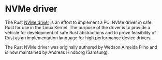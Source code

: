 # NVMe driver

The Rust [NVMe driver](https://github.com/metaspace/linux/tree/nvme) is an effort to implement a PCI NVMe driver in safe Rust for use in the Linux Kernel. The purpose of the driver is to provide a vehicle for development of safe Rust abstractions and to prove feasibility of Rust as an implementation language for high performance device drivers.

The Rust NVMe driver was originally authored by Wedson Almeida Filho and is now maintained by Andreas Hindborg (Samsung).
